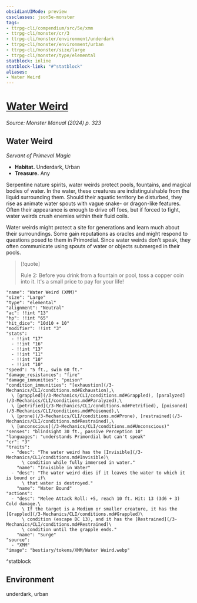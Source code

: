 ```yaml
---
obsidianUIMode: preview
cssclasses: json5e-monster
tags:
- ttrpg-cli/compendium/src/5e/xmm
- ttrpg-cli/monster/cr/3
- ttrpg-cli/monster/environment/underdark
- ttrpg-cli/monster/environment/urban
- ttrpg-cli/monster/size/large
- ttrpg-cli/monster/type/elemental
statblock: inline
statblock-link: "#^statblock"
aliases:
- Water Weird
---
```

# [Water Weird](3-Mechanics\CLI\bestiary\elemental/water-weird-xmm.md)
*Source: Monster Manual (2024) p. 323*  

## Water Weird

*Servant of Primeval Magic*

- **Habitat.** Underdark, Urban  
- **Treasure.** Any  

Serpentine nature spirits, water weirds protect pools, fountains, and magical bodies of water. In the water, these creatures are indistinguishable from the liquid surrounding them. Should their aquatic territory be disturbed, they rise as animate water spouts with vague snake- or dragon-like features. Often their appearance is enough to drive off foes, but if forced to fight, water weirds crush enemies within their fluid coils.

Water weirds might protect a site for generations and learn much about their surroundings. Some gain reputations as oracles and might respond to questions posed to them in Primordial. Since water weirds don't speak, they often communicate using spouts of water or objects submerged in their pools.

> [!quote]  
> 
> Rule 2: Before you drink from a fountain or pool, toss a copper coin into it. It's a small price to pay for your life!


```statblock
"name": "Water Weird (XMM)"
"size": "Large"
"type": "elemental"
"alignment": "Neutral"
"ac": !!int "13"
"hp": !!int "65"
"hit_dice": "10d10 + 10"
"modifier": !!int "3"
"stats":
  - !!int "17"
  - !!int "16"
  - !!int "13"
  - !!int "11"
  - !!int "10"
  - !!int "10"
"speed": "5 ft., swim 60 ft."
"damage_resistances": "fire"
"damage_immunities": "poison"
"condition_immunities": "[exhaustion](/3-Mechanics/CLI/conditions.md#Exhaustion),\
  \ [grappled](/3-Mechanics/CLI/conditions.md#Grappled), [paralyzed](/3-Mechanics/CLI/conditions.md#Paralyzed),\
  \ [petrified](/3-Mechanics/CLI/conditions.md#Petrified), [poisoned](/3-Mechanics/CLI/conditions.md#Poisoned),\
  \ [prone](/3-Mechanics/CLI/conditions.md#Prone), [restrained](/3-Mechanics/CLI/conditions.md#Restrained),\
  \ [unconscious](/3-Mechanics/CLI/conditions.md#Unconscious)"
"senses": "blindsight 30 ft., passive Perception 10"
"languages": "understands Primordial but can't speak"
"cr": "3"
"traits":
  - "desc": "The water weird has the [Invisible](/3-Mechanics/CLI/conditions.md#Invisible)\
      \ condition while fully immersed in water."
    "name": "Invisible in Water"
  - "desc": "The water weird dies if it leaves the water to which it is bound or if\
      \ that water is destroyed."
    "name": "Water Bound"
"actions":
  - "desc": "Melee Attack Roll: +5, reach 10 ft. Hit: 13 (3d6 + 3) Cold damage.\
      \ If the target is a Medium or smaller creature, it has the [Grappled](/3-Mechanics/CLI/conditions.md#Grappled)\
      \ condition (escape DC 13), and it has the [Restrained](/3-Mechanics/CLI/conditions.md#Restrained)\
      \ condition until the grapple ends."
    "name": "Surge"
"source":
  - "XMM"
"image": "bestiary/tokens/XMM/Water Weird.webp"
```
^statblock

## Environment

underdark, urban